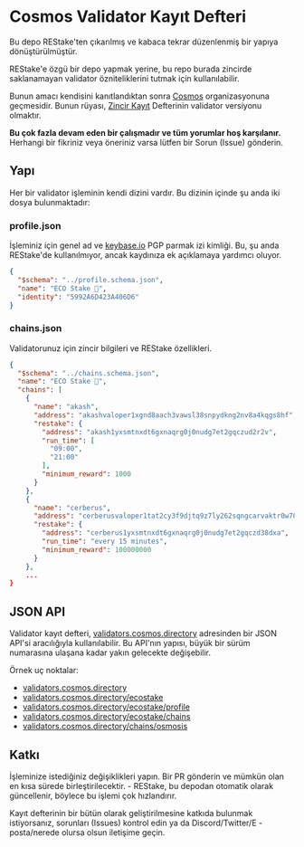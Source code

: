 # Cosmos Validator Kayıt Defteri

Bu depo REStake'ten çıkarılmış ve kabaca tekrar düzenlenmiş bir yapıya dönüştürülmüştür.

REStake'e özgü bir depo yapmak yerine, bu repo burada zincirde saklanamayan validator özniteliklerini tutmak için kullanılabilir.

Bunun amacı kendisini kanıtlandıktan sonra [Cosmos](https://github.com/cosmos) organizasyonuna geçmesidir. Bunun rüyası, [Zincir Kayıt](https://github.com/cosmos/chain-registry) Defterinin validator versiyonu olmaktır.

**Bu çok fazla devam eden bir çalışmadır ve tüm yorumlar hoş karşılanır.** Herhangi bir fikriniz veya öneriniz varsa lütfen bir Sorun (Issue) gönderin.

## Yapı

Her bir validator işleminin kendi dizini vardır. Bu dizinin içinde şu anda iki dosya bulunmaktadır:

### profile.json

İşleminiz için genel ad ve [keybase.io](https://keybase.io/) PGP parmak izi kimliği. Bu, şu anda REStake'de kullanılmıyor, ancak kaydınıza ek açıklamaya yardımcı oluyor.

```JSON
{
  "$schema": "../profile.schema.json",
  "name": "ECO Stake 🌱",
  "identity": "5992A6D423A406D6"
}
```

### chains.json

Validatorunuz için zincir bilgileri ve REStake özellikleri.

```JSON
{
  "$schema": "../chains.schema.json",
  "name": "ECO Stake 🌱",
  "chains": [
    {
      "name": "akash",
      "address": "akashvaloper1xgnd8aach3vawsl38snpydkng2nv8a4kqgs8hf",
      "restake": {
        "address": "akash1yxsmtnxdt6gxnaqrg0j0nudg7et2gqczud2r2v",
        "run_time": [
          "09:00",
          "21:00"
        ],
        "minimum_reward": 1000
      }
    },
    {
      "name": "cerberus",
      "address": "cerberusvaloper1tat2cy3f9djtq9z7ly262sqngcarvaktr0w78f",
      "restake": {
        "address": "cerberus1yxsmtnxdt6gxnaqrg0j0nudg7et2gqczd38dxa",
        "run_time": "every 15 minutes",
        "minimum_reward": 100000000
      }
    },
    ...
}
```

## JSON API 

Validator kayıt defteri, [validators.cosmos.directory](https://validators.cosmos.directory) adresinden bir JSON API'si aracılığıyla kullanılabilir. Bu API'nın yapısı, büyük bir sürüm numarasına ulaşana kadar yakın gelecekte değişebilir.

Örnek uç noktalar:

- [validators.cosmos.directory](https://validators.cosmos.directory)
- [validators.cosmos.directory/ecostake](https://validators.cosmos.directory/ecostake)
- [validators.cosmos.directory/ecostake/profile](https://validators.cosmos.directory/ecostake/profile)
- [validators.cosmos.directory/ecostake/chains](https://validators.cosmos.directory/ecostake/chains)
- [validators.cosmos.directory/chains/osmosis](https://validators.cosmos.directory/chains/osmosis)

## Katkı

İşleminize istediğiniz değişiklikleri yapın. Bir PR gönderin ve mümkün olan en kısa sürede birleştirilecektir. - REStake, bu depodan otomatik olarak güncellenir, böylece bu işlemi çok hızlandırır.

Kayıt defterinin bir bütün olarak geliştirilmesine katkıda bulunmak istiyorsanız, sorunları (Issues) kontrol edin ya da Discord/Twitter/E -posta/nerede olursa olsun iletişime geçin.

